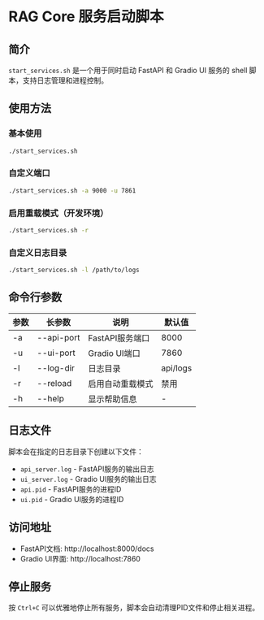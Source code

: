 # RAG Core 服务启动脚本

## 简介

`start_services.sh` 是一个用于同时启动 FastAPI 和 Gradio UI 服务的 shell 脚本，支持日志管理和进程控制。

## 使用方法

### 基本使用
```bash
./start_services.sh
```

### 自定义端口
```bash
./start_services.sh -a 9000 -u 7861
```

### 启用重载模式（开发环境）
```bash
./start_services.sh -r
```

### 自定义日志目录
```bash
./start_services.sh -l /path/to/logs
```

## 命令行参数

| 参数 | 长参数 | 说明 | 默认值 |
|------|--------|------|--------|
| -a | --api-port | FastAPI服务端口 | 8000 |
| -u | --ui-port | Gradio UI端口 | 7860 |
| -l | --log-dir | 日志目录 | api/logs |
| -r | --reload | 启用自动重载模式 | 禁用 |
| -h | --help | 显示帮助信息 | - |

## 日志文件

脚本会在指定的日志目录下创建以下文件：
- `api_server.log` - FastAPI服务的输出日志
- `ui_server.log` - Gradio UI服务的输出日志
- `api.pid` - FastAPI服务的进程ID
- `ui.pid` - Gradio UI服务的进程ID

## 访问地址

- FastAPI文档: http://localhost:8000/docs
- Gradio UI界面: http://localhost:7860

## 停止服务

按 `Ctrl+C` 可以优雅地停止所有服务，脚本会自动清理PID文件和停止相关进程。